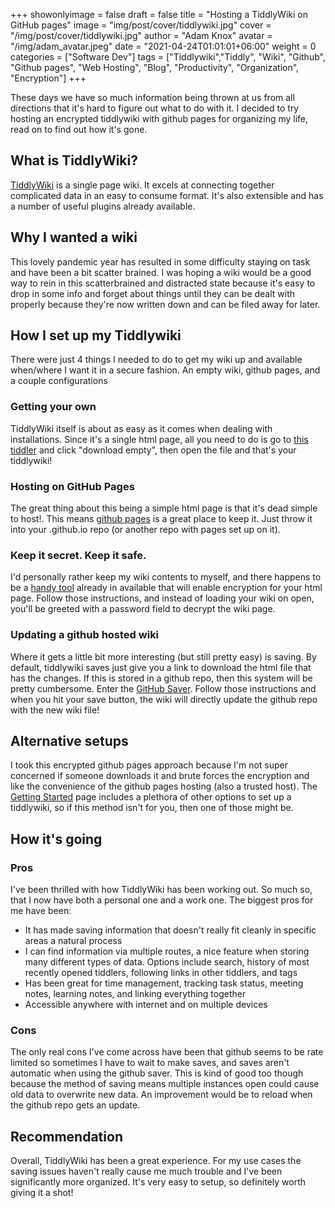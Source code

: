 +++
showonlyimage = false
draft = false
title = "Hosting a TiddlyWiki on GitHub pages"
image = "img/post/cover/tiddlywiki.jpg"
cover = "/img/post/cover/tiddlywiki.jpg"
author = "Adam Knox"
avatar = "/img/adam_avatar.jpeg"
date = "2021-04-24T01:01:01+06:00"
weight = 0
categories = ["Software Dev"]
tags = ["Tiddlywiki","Tiddly", "Wiki", "Github", "Github pages", "Web Hosting", "Blog", "Productivity", "Organization", "Encryption"]
+++

These days we have so much information being thrown at us from all directions that it's hard to figure out what to do with it. I decided to try hosting an encrypted tiddlywiki with github pages for organizing my life, read on to find out how it's gone.
<!--more-->
## What is TiddlyWiki?
[TiddlyWiki](https://tiddlywiki.com/) is a single page wiki. It excels at connecting together complicated 
data in an easy to consume format. It's also extensible and has a number of useful plugins already available.
## Why I wanted a wiki
This lovely pandemic year has resulted in some difficulty staying on task and have been a bit scatter brained. I was hoping a wiki would be a good way to rein in this scatterbrained and distracted state because it's easy to drop in some info and forget about things until they can be dealt with properly because they're now written down and can be filed away for later.
## How I set up my Tiddlywiki
There were just 4 things I needed to do to get my wiki up and available when/where I want it in a secure fashion. An empty wiki, github pages, and a couple configurations
### Getting your own
TiddlyWiki itself is about as easy as it comes when dealing with installations. Since it's a single html page, all you need to do is go to [this tiddler](https://tiddlywiki.com/#GettingStarted) and click "download empty", then open the file and that's your tiddlywiki!
### Hosting on GitHub Pages
The great thing about this being a simple html page is that it's dead simple to host!. This means [github pages](https://pages.github.com/) is a great place to keep it. Just throw it into your <username>.github.io repo (or another repo with pages set up on it).
### Keep it secret. Keep it safe.
I'd personally rather keep my wiki contents to myself, and there happens to be a [handy tool](https://tiddlywiki.com/static/Encryption.html) already in available that will enable encryption for your html page. Follow those instructions, and instead of loading your wiki on open, you'll be greeted with a password field to decrypt the wiki page.
### Updating a github hosted wiki
Where it gets a little bit more interesting (but still pretty easy) is saving. By default, tiddlywiki saves just give you a link to download the html file that has the changes. If this is stored in a github repo, then this system will be pretty cumbersome. Enter the [GitHub Saver](https://tiddlywiki.com/static/Saving%2520to%2520a%2520Git%2520service.html). Follow those instructions and when you hit your save button, the wiki will directly update the github repo with the new wiki file!
## Alternative setups
I took this encrypted github pages approach because I'm not super concerned if someone downloads it and brute forces the encryption and like the convenience of the github pages hosting (also a trusted host). The [Getting Started](https://tiddlywiki.com/#GettingStarted) page includes a plethora of other options to set up a tiddlywiki, so if this method isn't for you, then one of those might be.

## How it's going
### Pros
I've been thrilled with how TiddlyWiki has been working out. So much so, that I now have both a personal one and a work one. The biggest pros for me have been:
* It has made saving information that doesn't really fit cleanly in specific areas a natural process
* I can find information via multiple routes, a nice feature when storing many different types of data. Options include search, history of most recently opened tiddlers, following links in other tiddlers, and tags
* Has been great for time management, tracking task status, meeting notes, learning notes, and linking everything together
* Accessible anywhere with internet and on multiple devices
### Cons
The only real cons I've come across have been that github seems to be rate limited so sometimes I have to wait to make saves, and saves aren't automatic when using the github saver. This is kind of good too though because the method of saving means multiple instances open could cause old data to overwrite new data. An improvement would be to reload when the github repo gets an update.

## Recommendation
Overall, TiddlyWiki has been a great experience. For my use cases the saving issues haven't really cause me much trouble and I've been significantly more organized. It's very easy to setup, so definitely worth giving it a shot!
